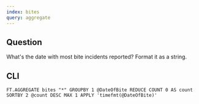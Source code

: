 ```yaml
---
index: bites
query: aggregate
---
```


## Question

What's the date with most bite incidents reported? Format it as a string.

## CLI

```
FT.AGGREGATE bites "*" GROUPBY 1 @DateOfBite REDUCE COUNT 0 AS count SORTBY 2 @count DESC MAX 1 APPLY 'timefmt(@DateOfBite)'
```